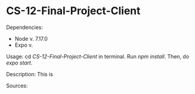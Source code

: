 # CS-12-Final-Project-Client

Dependencies: 
- Node v. 7.17.0
- Expo v. 

Usage: cd _CS-12-Final-Project-Client_ in terminal. Run _npm install_. Then, do _expo start_.

Description: This is 

Sources:
